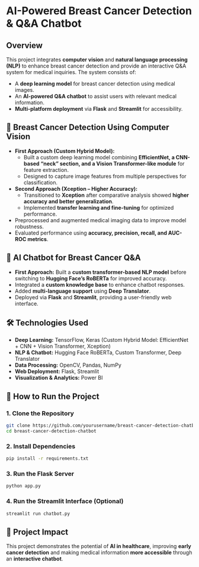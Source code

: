 # **AI-Powered Breast Cancer Detection & Q&A Chatbot**  

## **Overview**  
This project integrates **computer vision** and **natural language processing (NLP)** to enhance breast cancer detection and provide an interactive Q&A system for medical inquiries. The system consists of:  
- A **deep learning model** for breast cancer detection using medical images.  
- An **AI-powered Q&A chatbot** to assist users with relevant medical information.  
- **Multi-platform deployment** via **Flask** and **Streamlit** for accessibility.  

## **🔬 Breast Cancer Detection Using Computer Vision**  
- **First Approach (Custom Hybrid Model):**  
  - Built a custom deep learning model combining **EfficientNet, a CNN-based “neck” section, and a Vision Transformer-like module** for feature extraction.  
  - Designed to capture image features from multiple perspectives for classification.  
- **Second Approach (Xception – Higher Accuracy):**  
  - Transitioned to **Xception** after comparative analysis showed **higher accuracy and better generalization**.  
  - Implemented **transfer learning and fine-tuning** for optimized performance.  
- Preprocessed and augmented medical imaging data to improve model robustness.  
- Evaluated performance using **accuracy, precision, recall, and AUC-ROC metrics**.  

## **💬 AI Chatbot for Breast Cancer Q&A**  
- **First Approach:** Built a **custom transformer-based NLP model** before switching to **Hugging Face’s RoBERTa** for improved accuracy.  
- Integrated a **custom knowledge base** to enhance chatbot responses.  
- Added **multi-language support** using **Deep Translator**.  
- Deployed via **Flask** and **Streamlit**, providing a user-friendly web interface.  

## **🛠️ Technologies Used**  
- **Deep Learning:** TensorFlow, Keras (Custom Hybrid Model: EfficientNet + CNN + Vision Transformer, Xception)  
- **NLP & Chatbot:** Hugging Face RoBERTa, Custom Transformer, Deep Translator  
- **Data Processing:** OpenCV, Pandas, NumPy  
- **Web Deployment:** Flask, Streamlit  
- **Visualization & Analytics:** Power BI  

## **🚀 How to Run the Project**  

### **1. Clone the Repository**  
```bash
git clone https://github.com/yourusername/breast-cancer-detection-chatbot.git
cd breast-cancer-detection-chatbot
```

### **2. Install Dependencies**  
```bash
pip install -r requirements.txt
```

### **3. Run the Flask Server**  
```bash
python app.py
```

### **4. Run the Streamlit Interface (Optional)**  
```bash
streamlit run chatbot.py
```

## **📌 Project Impact**  
This project demonstrates the potential of **AI in healthcare**, improving **early cancer detection** and making medical information **more accessible** through an **interactive chatbot**.  
